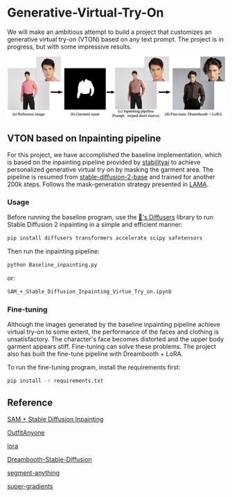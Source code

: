 # Generative-Virtual-Try-On

We will make an ambitious attempt to build a project that customizes an generative virtual try-on (VTON) based on any text prompt. The project is in progress, but with some impressive results.

![Example](./asserts/p1.png)

## VTON based on Inpainting pipeline

For this project, we have accomplished the baseline implementation, which is based on the inpainting pipeline provided by [stabilityai](https://huggingface.co/stabilityai/stable-diffusion-2-inpainting) to achieve personalized generative virtual try on by masking the garment area. The pipeline is resumed from [stable-diffusion-2-base](https://huggingface.co/stabilityai/stable-diffusion-2-base) and trained for another 200k steps. Follows the mask-generation strategy presented in [LAMA](https://github.com/advimman/lama).

### Usage

Before running the baseline program, use the [🤗's Diffusers](https://github.com/huggingface/diffusers) library to run Stable Diffusion 2 inpainting in a simple and efficient manner:

```bash
pip install diffusers transformers accelerate scipy safetensors
```

Then run the inpainting pipeline:

```bash
python Baseline_inpainting.py
```
or:

```bash
SAM_+_Stable_Diffusion_Inpainting_Virtue_Try_on.ipynb
```

### Fine-tuning

Although the images generated by the baseline inpainting pipeline achieve virtual try-on to some extent, the performance of the faces and clothing is unsatisfactory. The character's face becomes distorted and the upper body garment appears stiff. Fine-tuning can solve these problems. The project also has built the fine-tune pipeline with Dreambooth + LoRA.

To run the fine-tuning program, install the requirements first:

```bash
pip install -r requirements.txt
```







## Reference
[SAM + Stable Diffusion Inpainting](https://colab.research.google.com/drive/1umJUZdqEAcm9GQkzLG-EWXo8_ya-ImRL)

[OutfitAnyone](https://github.com/HumanAIGC/OutfitAnyone)

[lora](https://github.com/cloneofsimo/lora)

[Dreambooth-Stable-Diffusion](https://github.com/XavierXiao/Dreambooth-Stable-Diffusion)

[segment-anything](https://github.com/facebookresearch/segment-anything)

[super-gradients](https://github.com/Deci-AI/super-gradients)




